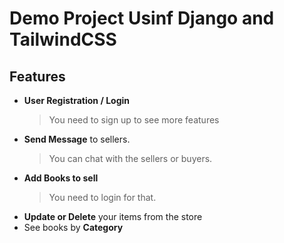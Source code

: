 # Demo Project Usinf Django and TailwindCSS
## Features
- **User Registration / Login**
	> You need to sign up to see more features
-  **Send Message** to sellers.
	> You can chat with the sellers or buyers.
- **Add Books to sell**
	> You need to login for that.
- **Update or Delete** your items from the store
- See books by **Category**
